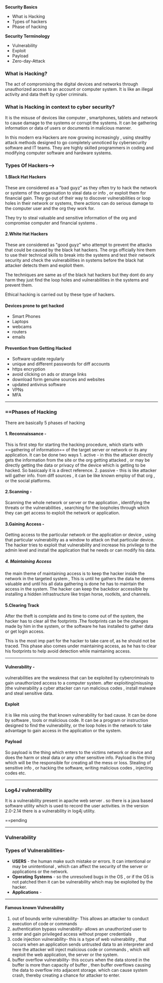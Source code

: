 
**Security Basics**

- What is Hacking
- Types of hackers
- Phase of hacking

**Security Terminology**

- Vulnerability
- Exploit
- Payload
- Zero-day-Attack


### What is Hacking?

The act of compromising the digital devices and networks through unauthorized access to an account or computer system.
It is like an illegal activity and data theft by cyber criminals.

### What is Hacking in context to cyber security?

It is the misuse of devices like computer , smartphones, tablets and network to cause damage to the systems or corrupt the systems.
It can be gathering information or data of users or documents in malicious manner.


In this modern era Hackers are now growing increasingly , using stealthy attack methods  designed to go completely unnoticed by cybersecurity software and IT teams. They are highly skilled programmers in coding and modifying computer software and hardware systems.

### Types Of Hackers-->
#### 1.Black Hat Hackers

These are considered as a "bad guyz" as they often try to hack the network or systems of the organisation to steal data or info , or exploit them for financial gain.
They go out of their way to discover vulnerabilities or loop holes in their network or systems, there actions can do serious damage to the computer user and the org they work for.

They try to steal valuable and sensitive information of the org  and compromise computer and financial systems .


#### 2.White Hat Hackers

These are considered as "good guyz"  who attempt to prevent the attacks that could be caused by the black hat hackers.
The orgs officially hire them to use their technical skills to break into the systems and test their network security and check the vulnerabilities in systems before the black hat attacker detects them and exploit them.

The techniques are same as of the black hat hackers but they dont do any harm they just find the loop holes and vulnerabilities in the systems and prevent them.

Ethical hacking is carried out by these type of hackers.

#### Devices prone to get hacked

- Smart Phones
- Laptops
- webcams
- routers
- emails

#### Prevention from Getting Hacked

- Software update regularly
- unique and different passwords for diff accounts
- https encryption
- avoid clicking on ads or strange links
- download form genuine sources and websites
- updated antivirus software
- VPNs
- MFA
----
### ==Phases of Hacking

There are basically 5 phases of hacking

#### 1. Reconnaissance - 
This is first step for starting the hacking procedure, which starts with ==gathering of information== of the target server or network or its any application.
It can be done two ways 
		1. active - in this the attacker directly gets the information from the site or the org getting attacked , or may be directly getting the data or privacy of the device which is getting to be hacked. So basicaaly it is a direct reference.
		2. passive - this is like attacker will gather info. from diff sources , it can be like known employ of that org , or the social platforms.
#### 2.Scanning - 
Scanning the whole network or server or the application , identifying the threats or the vulnerabilities , searching for the loopholes through which they can get access to exploit the network or application.

#### 3.Gaining Access - 
Getting access to the particular network or the application or device , using that particular vulnerability as a window to attack on that particular device.
The hacker tries to exploit that vulnerability and increase his privilege to the admin level and install the application that he needs or can modify his data.

##### 4. Maintaining Access
the main theme of maintaining access is to keep the hacker inside the network in the targeted system , This is until he gathers the data he deems valuable and until his all data gathering is done he has to maintain the access in the system.
The hacker can keep the backdoor accessible by installing a hidden infrastructure like trojan horse, rootkits, and channels.
#### 5.Clearing Track
After the theft is complete and its time to come out of the system, the hacker has to clear all the footprints .The footprints can be the changes made by him in the system, or the software he has installed to gather data or get login access.

This is the most imp part for the hacker to take care of, as he should not be traced.
This phase also comes under maintaining access, as he has to clear his footprints to help avoid detection while maintaining access.


---
#### Vulnerability -
vulnerabilities are the weakness that can be exploited by cybercriminals to gain unauthorized access to a computer system.
after exploiting(misusing )the vulnerability a cyber attacker can run malicious codes , install malware and steal sensitive data.

#### Exploit 
it is like mis using the that known vulnerability for bad cause.
It can be done by software , tools or malicious code.
It can be a program or instruction designed to find the vulnerability, or the loop holes in the network to take advantage to gain access in the application or the system.

#### Payload
So payload is the thing which enters to the victims network or device and does the harm or steal data or any other sensitive info. 
Payload is the thing which will be the responsible for creating all the mess or loss.
Stealing of sensitive info , or hacking the software, writing malicious codes , injecting codes etc.


---
### Log4J vulnerability

It is a vulnerability present in apache web server .
so there is a java based software utility which is used to record the user activities.
in the version 2.0-2.14 there is a vulnerability in log4j utility.

==pending

---

### Vulnerability

### Types of Vulnerabilities-
- **USERS** - the human make such mistake or errors. It can intentional or may be unintentional , which can affect the security of the server or applications or the network.
- **Operating** **Systems** - so the unresolved bugs in the OS , or if the OS is not patched then it can be vulnerability which may be exploited by the hacker.
- **Applications** - 

---

#### Famous known Vulnerability

1. out of bounds write vulnerability-
   This allows an attacker to conduct execution of code or commands
2. authentication bypass vulnerability-
   allows an unauthorized user to enter and gain privileged access without proper credentials
3. code injection vulnerability-
   this is a type of web vulnerability , that occurs when an application sends untrusted  data to an interpreter and here the attacker will inject malicious code or commands , which will exploit the web application, the server or the system.   
4. buffer overflow vulnerability-
   this occurs when the data stored in the buffer is more than capacity of buffer , then buffer overflows causing the data to overflow into adjacent storage.
   which can cause system crash, thereby creating a chance for attacker to enter. 

   

